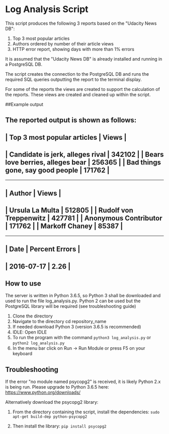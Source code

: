 # Log Analysis Script

This script produces the following 3 reports based on the "Udacity News DB":

1. Top 3 most popular articles
2. Authors ordered by number of their article views
3. HTTP error report, showing days with more than 1% errors

It is assumed that the "Udacity News DB" is already installed and running in a PostgreSQL DB.

The script creates the connection to the PostgreSQL DB and runs the required SQL queries outputting the report to the terminal display.

For some of the reports the views are created to support the calculation of the reports. These views are created and cleaned up within the script.

##Example output

The reported output is shown as follows:
-----------------------------------------------------
|      Top 3 most popular articles      |   Views   |
-----------------------------------------------------
|   Candidate is jerk, alleges rival    |  342102   |
|   Bears love berries, alleges bear    |  256365   |
|   Bad things gone, say good people    |  171762   |
-----------------------------------------------------
-----------------------------------------------------
|                Author                 |   Views   |
-----------------------------------------------------
|   Ursula La Multa                     |   512805  |
|   Rudolf von Treppenwitz              |   427781  |
|   Anonymous Contributor               |   171762  |
|   Markoff Chaney                      |   85387   |
-----------------------------------------------------
-----------------------------------------------------
|            Date              |   Percent Errors   |
-----------------------------------------------------
|         2016-07-17           |        2.26        |
-----------------------------------------------------


## How to use
The server is written in Python 3.6.5, so Python 3 shall be downloaded and used to run the file log_analysis.py.
Python 2 can be used but the PostgreSQL library will be required (see troubleshooting guide)

1. Clone the directory
2. Navigate to the directory cd repository_name
3. If needed download Python 3 (version 3.6.5 is recommended)
4. IDLE: Open IDLE
3. To run the program with the command `python3 log_analysis.py` or `python2 log_analysis.py`
5. In the menu bar click on Run -> Run Module or press F5 on your keyboard

## Troubleshooting
If the error "no module named psycopg2" is received, it is likely Python 2.x is being run.  Please upgrade to Python 3.6.5 here:
https://www.python.org/downloads/ 

Alternatively download the psycopg2 library:

1. From the directory containing the script, install the dependencies:
`sudo apt-get build-dep python-psycopg2`

2. Then install the library:
`pip install psycopg2` 
